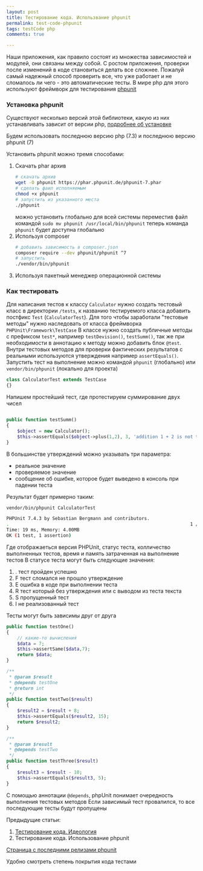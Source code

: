 ```yaml
--- 
layout: post 
title: Тестирование кода. Использвание phpunit
permalink: test-code-phpunit
tags: testCode php
comments: true

--- 
```


Наши приложения, как правило состоят из множества зависимостей и модулей, они связаны между собой.
С ростом приложения, проверки после изменений в коде становиться делать все сложнее. Пожалуй самый надежный способ
проверить все, что уже работает и не сломалось ли чего - это автоматические тесты. В мире php для этого используют
фреймворк для тестирования [phpunit](https://phpunit.de/)

### Установка phpunit

Существуют несколько версий этой библиотеки, какую из них устанавливать зависит от версии php, 
[подробнее об установке](https://phpunit.de/getting-started/phpunit-7.html)

Будем использовать последнюю версию php (7.3) и последнюю версию phpunit (7)

Установить phpunit можно тремя способами:
1. Скачать phar архив
    ~~~bash
    # скачать архив
    wget -O phpunit https://phar.phpunit.de/phpunit-7.phar
    # сделать фаил исполняемым
    chmod +x phpunit
    # запустить из указанного места
    ./phpunit
    ~~~
    можно установить глобально для всей системы переместив файл командой `sudo mv phpunit /usr/local/bin/phpunit`
    теперь команда `phpunit` будет доступна глобально
2. Используя composer
   ~~~bash
   # добавить зависимость в composer.json
   composer require --dev phpunit/phpunit ^7
   # запустить
   ./vendor/bin/phpunit
   ~~~  
3. Используя пакетный менеджер операционной системы

### Как тестировать

Для написания тестов к классу `Calculator` нужно создать тестовый класс в директории `/tests`,
к названию тестируемого класса добавить постфикс `Test` (`CalculatorTest`). 
Для того чтобы заработали "тестовые методы" нужно наследовать от класса фреймворка `PHPUnit\Framework\TestCase`
В классе нужно создать публичные методы с префиксом `test*`, например `testDevision()`, `testSumm()`,
так же при необходимости в аннотацию к методу можно добавить блок `@test`. 
Внутри тестовых методов для проверки фактических результатов с реальными используются утверждения например `assertEquals()`.
Запустить тест на выполнение можно командой `phpunit` (глобально) или `vendor/bin/phpunit` (локально для проекта) 

~~~php
class CalculatorTest extends TestCase
{}
~~~

Напишем простейший тест, где протестируем суммирование двух чисел

~~~php

public function testSumm()
{
    $object = new Calculator();
    $this->assertEquals($object->plus(1,2), 3, 'addition 1 + 2 is not true');
}
~~~

В большинстве утверждений можно указывать три параметра:
-   реальное значение
-   проверяемое значение
-   сообщение об ошибке, которое будет выведено в консоль при падении теста 

Результат будет примерно таким:

~~~bash
vendor/bin/phpunit CalculatorTest

PHPUnit 7.4.3 by Sebastian Bergmann and contributors.
.                                                                   1 / 1 (100%)
Time: 19 ms, Memory: 4.00MB
OK (1 test, 1 assertion)
~~~

Где отображаеться версия PHPUnit, статус теста, колличество выполненных тестов, время и память затраченная на выполнение тестов
В статусе теста могут быть следующие значения:

1. . тест пройден успешно
2. F тест сломался не прошло утверждение
3. E ошибка в коде при выполнении теста
4. R тест который без утверждения или с выводом из теста текста
5. S пропущенный тест
6. I не реализованный тест


Тесты могут быть зависимы друг от друга

~~~php
public function testOne()
{
    // какие-то вычисления
    $data = 7;
    $this->assertSame($data,7);
    return $data;
}

/**
 * @param $result
 * @depends testOne
 * @return int
 */
public function testTwo($result)
{
    $result2 = $result + 8;
    $this->assertEquals($result2, 15);
    return $result2;
}

/**
 * @param $result
 * @depends testTwo
 */
public function testThree($result)
{
    $result3 = $result - 10;
    $this->assertEquals($result3, 5);
}
~~~

С помощью аннотации `@depends`, phpUnit понимает очередность выполнения тестовых методов
Если зависимый тест провалился, то все последующие тесты будут пропущены

Предыдущие статьи:

1. [Тестирование кода. Идеология](http://lexusalex.ru/test-code-ideology)
2. Тестирование кода. Использование phpunit



[Страница с последними релизами phpunit](https://phar.phpunit.de/)




Удобно смотреть степень покрытия кода тестами
